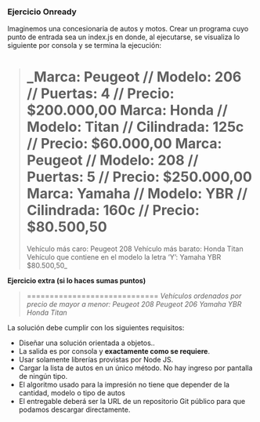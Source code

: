 ### Ejercicio Onready

Imaginemos una concesionaria de autos y motos.
Crear un programa cuyo punto de entrada sea un index.js en donde, al ejecutarse, se visualiza lo siguiente por consola y se termina la ejecución:

> \_Marca: Peugeot // Modelo: 206 // Puertas: 4 // Precio: $200.000,00
> Marca: Honda // Modelo: Titan // Cilindrada: 125c // Precio: $60.000,00
> Marca: Peugeot // Modelo: 208 // Puertas: 5 // Precio: \$250.000,00
> Marca: Yamaha // Modelo: YBR // Cilindrada: 160c // Precio: \$80.500,50
> =============================
> Vehículo más caro: Peugeot 208
> Vehículo más barato: Honda Titan
> Vehículo que contiene en el modelo la letra ‘Y’: Yamaha YBR \$80.500,50\_

**Ejercicio extra (si lo haces sumas puntos)**

> =============================
> _Vehículos ordenados por precio de mayor a menor:
> Peugeot 208
> Peugeot 206
> Yamaha YBR
> Honda Titan_

La solución debe cumplir con los siguientes requisitos:

- Diseñar una solución orientada a objetos..
- La salida es por consola y **exactamente como se requiere**.
- Usar solamente librerías provistas por Node JS.
- Cargar la lista de autos en un único método. No hay ingreso por pantalla de ningún tipo.
- El algoritmo usado para la impresión no tiene que depender de la cantidad, modelo o tipo de autos
- El entregable deberá ser la URL de un repositorio Git público para que podamos descargar directamente.
